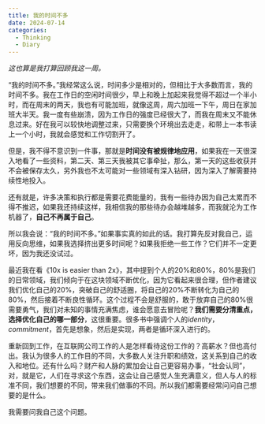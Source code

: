 ```yaml
---
title: 我的时间不多
date: 2024-07-14
categories:
  - Thinking
  - Diary
---
```

*这也算是我打算回顾我这一周。*

“我的时间不多。”我经常这么说，时间多少是相对的，但相比于大多数而言，我的时间不多。我在工作日的空闲时间很少，早上和晚上加起来我觉得不超过一个半小时，而在周末的两天，我也有可能加班，就像这周，周六加班一下午，周日在家加班大半天。我一度有些崩溃，因为工作日的强度已经很大了，而我在周末又不能休息过来。好在我可以较快地调整过来，只需要换个环境出去走走，和带上一本书读上一个小时，我就会感觉和工作切割开了。

但是，我不得不意识到一件事，那就是**时间没有被规律地应用**，如果我在一天很深入地看了一些资料，第二天、第三天我被其它事牵扯，那么，第一天的这些收获并不会被保存太久，另外我也不太可能对一些领域有深入钻研，因为深入了解需要持续性地投入。

还有就是，许多决策和执行都是需要花费能量的，我有一些待办因为自己太累而不得不推迟，如果我还持续这样，我相信我的那些待办会越堆越多，而我就沦为工作机器了，**自己不再属于自己**。

所以我会说：“我的时间不多。”如果事实真的如此的话。我打算先反对我自己，运用反向思维，如果我选择挤出更多时间呢？如果我拒绝一些工作？它们并不一定更坏，因为我还没试过。

最近我在看《10x is easier than 2x》，其中提到个人的20%和80%，80%是我们的日常领域，我们倾向于在这块领域不断优化，因为它看起来很合理，但作者建议我们优化自己的20%，突破自己的舒适圈，将自己的20%不断转化为自己的80%，然后接着不断良性循环。这个过程不会是舒服的，敢于放弃自己的80%很需要勇气，我们对未知的事情充满焦虑，谁会愿意去冒险呢？**我们需要分清重点，选择优化自己的哪一部分**，这很重要。很多书中强调个人的*identity*，*commitment*，首先是想象，然后是实现，两者是循环深入进行的。

重新回到工作，在互联网公司工作的人是怎样看待这份工作的？高薪水？但也高付出。我认为很多人的工作目的不同，大多数人关注升职和绩效，这关系到自己的收入和地位。还有什么吗？财产和人脉的累加会让自己更容易办事，“社会认同”，对，就是它，人们在寻求这个东西，这会让自己感觉人生充满意义，但人与人的标准不同，我们想要的不同，带来我们做事的不同。所以我们都需要经常问问自己想要的是什么。

我需要问我自己这个问题。